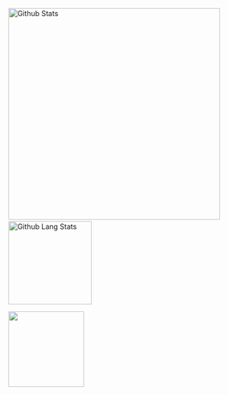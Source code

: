 <img src="https://github-readme-stats.vercel.app/api?username=lucpena&show_icons=true" alt="Github Stats" width="420"/>&nbsp;<img src="https://github-readme-stats.vercel.app/api/top-langs/?username=lucpena&layout=compact" alt="Github Lang Stats" height="165">

<img src="https://github.githubassets.com/images/mona-whisper.gif" width="150" align="middle">

<!--
**lucpena/lucpena** is a ✨ _special_ ✨ repository because its `README.md` (this file) appears on your GitHub profile.

Here are some ideas to get you started:

- 🔭 I’m currently working on ...
- 🌱 I’m currently learning ...
- 👯 I’m looking to collaborate on ...
- 🤔 I’m looking for help with ...
- 💬 Ask me about ...
- 📫 How to reach me: ...
- 😄 Pronouns: ...
- ⚡ Fun fact: ...
-->
